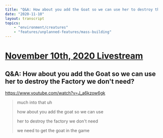 ```yaml
---
title: "Q&A: How about you add the Goat so we can use her to destroy the Factory we don't need?"
date: "2020-11-10"
layout: transcript
topics:
    - "environment/creatures"
    - "features/unplanned-features/mass-building"
---
```

# [November 10th, 2020 Livestream](../2020-11-10.md)
## Q&A: How about you add the Goat so we can use her to destroy the Factory we don't need?
https://www.youtube.com/watch?v=J_a6kzow6gk
> much into that uh
> 
> how about you add the goat so we can use
> 
> her to destroy the factory we don't need
> 
> we need to get the goat in the game
> 
